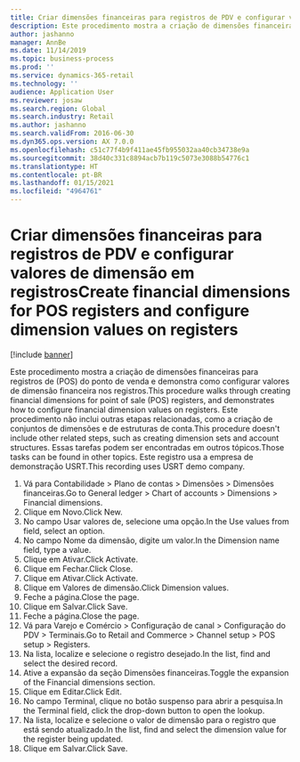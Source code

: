 ```yaml
---
title: Criar dimensões financeiras para registros de PDV e configurar valores de dimensão em registros
description: Este procedimento mostra a criação de dimensões financeiras para registros de (POS) do ponto de venda e demonstra como configurar valores de dimensão financeira nos registros.
author: jashanno
manager: AnnBe
ms.date: 11/14/2019
ms.topic: business-process
ms.prod: ''
ms.service: dynamics-365-retail
ms.technology: ''
audience: Application User
ms.reviewer: josaw
ms.search.region: Global
ms.search.industry: Retail
ms.author: jashanno
ms.search.validFrom: 2016-06-30
ms.dyn365.ops.version: AX 7.0.0
ms.openlocfilehash: c51c77f4b9f411ae45fb955032aa40cb34738e9a
ms.sourcegitcommit: 38d40c331c8894acb7b119c5073e3088b54776c1
ms.translationtype: HT
ms.contentlocale: pt-BR
ms.lasthandoff: 01/15/2021
ms.locfileid: "4964761"
---
```

# <a name="create-financial-dimensions-for-pos-registers-and-configure-dimension-values-on-registers"></a><span data-ttu-id="ab079-103">Criar dimensões financeiras para registros de PDV e configurar valores de dimensão em registros</span><span class="sxs-lookup"><span data-stu-id="ab079-103">Create financial dimensions for POS registers and configure dimension values on registers</span></span>

[!include [banner](../includes/banner.md)]

<span data-ttu-id="ab079-104">Este procedimento mostra a criação de dimensões financeiras para registros de (POS) do ponto de venda e demonstra como configurar valores de dimensão financeira nos registros.</span><span class="sxs-lookup"><span data-stu-id="ab079-104">This procedure walks through creating financial dimensions for point of sale (POS) registers, and demonstrates how to configure financial dimension values on registers.</span></span> <span data-ttu-id="ab079-105">Este procedimento não inclui outras etapas relacionadas, como a criação de conjuntos de dimensões e de estruturas de conta.</span><span class="sxs-lookup"><span data-stu-id="ab079-105">This procedure doesn't include other related steps, such as creating dimension sets and account structures.</span></span> <span data-ttu-id="ab079-106">Essas tarefas podem ser encontradas em outros tópicos.</span><span class="sxs-lookup"><span data-stu-id="ab079-106">Those tasks can be found in other topics.</span></span> <span data-ttu-id="ab079-107">Este registro usa a empresa de demonstração USRT.</span><span class="sxs-lookup"><span data-stu-id="ab079-107">This recording uses USRT demo company.</span></span>

1. <span data-ttu-id="ab079-108">Vá para Contabilidade > Plano de contas > Dimensões > Dimensões financeiras.</span><span class="sxs-lookup"><span data-stu-id="ab079-108">Go to General ledger > Chart of accounts > Dimensions > Financial dimensions.</span></span>
2. <span data-ttu-id="ab079-109">Clique em Novo.</span><span class="sxs-lookup"><span data-stu-id="ab079-109">Click New.</span></span>
3. <span data-ttu-id="ab079-110">No campo Usar valores de, selecione uma opção.</span><span class="sxs-lookup"><span data-stu-id="ab079-110">In the Use values from field, select an option.</span></span>
4. <span data-ttu-id="ab079-111">No campo Nome da dimensão, digite um valor.</span><span class="sxs-lookup"><span data-stu-id="ab079-111">In the Dimension name field, type a value.</span></span>
5. <span data-ttu-id="ab079-112">Clique em Ativar.</span><span class="sxs-lookup"><span data-stu-id="ab079-112">Click Activate.</span></span>
6. <span data-ttu-id="ab079-113">Clique em Fechar.</span><span class="sxs-lookup"><span data-stu-id="ab079-113">Click Close.</span></span>
7. <span data-ttu-id="ab079-114">Clique em Ativar.</span><span class="sxs-lookup"><span data-stu-id="ab079-114">Click Activate.</span></span>
8. <span data-ttu-id="ab079-115">Clique em Valores de dimensão.</span><span class="sxs-lookup"><span data-stu-id="ab079-115">Click Dimension values.</span></span>
9. <span data-ttu-id="ab079-116">Feche a página.</span><span class="sxs-lookup"><span data-stu-id="ab079-116">Close the page.</span></span>
10. <span data-ttu-id="ab079-117">Clique em Salvar.</span><span class="sxs-lookup"><span data-stu-id="ab079-117">Click Save.</span></span>
11. <span data-ttu-id="ab079-118">Feche a página.</span><span class="sxs-lookup"><span data-stu-id="ab079-118">Close the page.</span></span>
12. <span data-ttu-id="ab079-119">Vá para Varejo e Comércio > Configuração de canal > Configuração do PDV > Terminais.</span><span class="sxs-lookup"><span data-stu-id="ab079-119">Go to Retail and Commerce > Channel setup > POS setup > Registers.</span></span>
13. <span data-ttu-id="ab079-120">Na lista, localize e selecione o registro desejado.</span><span class="sxs-lookup"><span data-stu-id="ab079-120">In the list, find and select the desired record.</span></span>
14. <span data-ttu-id="ab079-121">Ative a expansão da seção Dimensões financeiras.</span><span class="sxs-lookup"><span data-stu-id="ab079-121">Toggle the expansion of the Financial dimensions section.</span></span>
15. <span data-ttu-id="ab079-122">Clique em Editar.</span><span class="sxs-lookup"><span data-stu-id="ab079-122">Click Edit.</span></span>
16. <span data-ttu-id="ab079-123">No campo Terminal, clique no botão suspenso para abrir a pesquisa.</span><span class="sxs-lookup"><span data-stu-id="ab079-123">In the Terminal field, click the drop-down button to open the lookup.</span></span>
17. <span data-ttu-id="ab079-124">Na lista, localize e selecione o valor de dimensão para o registro que está sendo atualizado.</span><span class="sxs-lookup"><span data-stu-id="ab079-124">In the list, find and select the dimension value for the register being updated.</span></span>
18. <span data-ttu-id="ab079-125">Clique em Salvar.</span><span class="sxs-lookup"><span data-stu-id="ab079-125">Click Save.</span></span>

